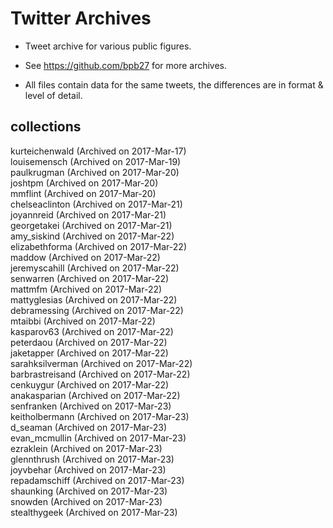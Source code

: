 # Twitter Archives

+ Tweet archive for various public figures.

+ See https://github.com/bpb27 for more archives.

+ All files contain data for the same tweets, the differences are in format & level of detail. 

## collections

kurteichenwald (Archived on 2017-Mar-17)  
louisemensch (Archived on 2017-Mar-19)  
paulkrugman (Archived on 2017-Mar-20)  
joshtpm (Archived on 2017-Mar-20)  
mmflint (Archived on 2017-Mar-20)  
chelseaclinton (Archived on 2017-Mar-21)  
joyannreid (Archived on 2017-Mar-21)  
georgetakei (Archived on 2017-Mar-21)  
amy_siskind (Archived on 2017-Mar-22)  
elizabethforma (Archived on 2017-Mar-22)  
maddow (Archived on 2017-Mar-22)  
jeremyscahill (Archived on 2017-Mar-22)  
senwarren (Archived on 2017-Mar-22)  
mattmfm (Archived on 2017-Mar-22)  
mattyglesias (Archived on 2017-Mar-22)  
debramessing (Archived on 2017-Mar-22)  
mtaibbi (Archived on 2017-Mar-22)  
kasparov63 (Archived on 2017-Mar-22)  
peterdaou (Archived on 2017-Mar-22)   
jaketapper (Archived on 2017-Mar-22)   
sarahksilverman (Archived on 2017-Mar-22)   
barbrastreisand (Archived on 2017-Mar-22)   
cenkuygur (Archived on 2017-Mar-22)    
anakasparian (Archived on 2017-Mar-22)    
senfranken (Archived on 2017-Mar-23)   
keitholbermann (Archived on 2017-Mar-23)    
d_seaman (Archived on 2017-Mar-23)  
evan_mcmullin (Archived on 2017-Mar-23)   
ezraklein (Archived on 2017-Mar-23)   
glennthrush (Archived on 2017-Mar-23)    
joyvbehar (Archived on 2017-Mar-23)   
repadamschiff (Archived on 2017-Mar-23)  
shaunking (Archived on 2017-Mar-23)  
snowden (Archived on 2017-Mar-23)   
stealthygeek (Archived on 2017-Mar-23)  
